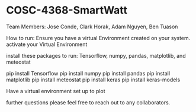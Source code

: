 # COSC-4368-SmartWatt
Team Members: Jose Conde, Clark Horak, Adam Nguyen, Ben Tuason

How to run: 
Ensure you have a virtual Environment created on your system.
activate your Virtual Environment 


install these packages to run: Tensorflow, numpy, pandas, matplotlib, and meteostat

pip install Tensorflow
pip install numpy
pip install pandas
pip install matplotlib
pip install meteostat
pip install keras
pip install keras-models

Have a virtual environment set up to plot 

further questions please feel free to reach out to any collaborators.
